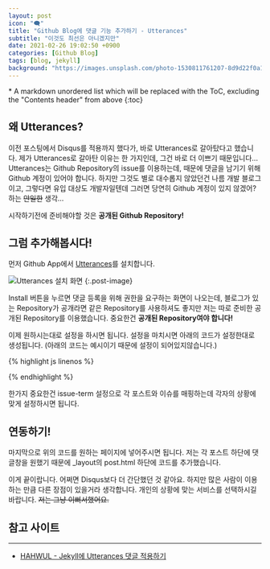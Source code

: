 ```yaml
---
layout: post
icon: "🗨"
title: "Github Blog에 댓글 기능 추가하기 - Utterances"
subtitle: "이것도 최선은 아니겠지만"
date: 2021-02-26 19:02:50 +0900
categories: [Github Blog]
tags: [blog, jekyll]
background: "https://images.unsplash.com/photo-1530811761207-8d9d22f0a141?ixid=MXwxMjA3fDB8MHxwaG90by1wYWdlfHx8fGVufDB8fHw%3D&ixlib=rb-1.2.1&auto=format&fit=crop&w=1350&q=80"
---
```


<div class="post-nav" markdown=1>
* A markdown unordered list which will be replaced with the ToC, excluding the "Contents header" from above
{:toc}
</div>

## 왜 Utterances?

이전 포스팅에서 Disqus를 적용까지 했다가, 바로 Utterances로 갈아탔다고 했습니다. 제가 Utterances로 갈아탄 이유는 한 가지인데, 그건 바로 더 이쁘기 때문입니다... Utterances는 Github Repository의 issue를 이용하는데, 때문에 댓글을 남기기 위해 Github 계정이 있어야 합니다. 하지만 그것도 별로 대수롭지 않았던건 나름 개발 블로그이고, 그렇다면 유입 대상도 개발자일텐데 그러면 당연히 Github 계정이 있지 않겠어? 하는 ~~안일한~~ 생각...

시작하기전에 준비해야할 것은 **공개된 Github Repository!**

## 그럼 추가해봅시다!

먼저 Github App에서 [Utterances](https://github.com/apps/utterances)를 설치합니다.

![Utterances 설치 화면]({{site.url}}/img/posts/2021-02-26-5/01.png "Utterances 설치 화면")
{:.post-image}

Install 버튼을 누르면 댓글 등록을 위해 권한을 요구하는 화면이 나오는데, 블로그가 있는 Repository가 공개라면 같은 Repository를 사용하셔도 좋지만 저는 따로 준비한 공개된 Repository를 이용했습니다. 중요한건 **공개된 Repository여야 합니다!**

이제 원하시는대로 설정을 하시면 됩니다. 설정을 마치시면 아래의 코드가 설정한대로 생성됩니다. (아래의 코드는 예시이기 때문에 설정이 되어있지않습니다.)

{% highlight js linenos %}
<script src="https://utteranc.es/client.js"
        repo="[ENTER REPO HERE]"
        issue-term="pathname"
        theme="github-light"
        crossorigin="anonymous"
        async>
</script>
{% endhighlight %}

한가지 중요한건 issue-term 설정으로 각 포스트와 이슈를 매핑하는데 각자의 상황에 맞게 설정하시면 됩니다.

## 연동하기!
마지막으로 위의 코드를 원하는 페이지에 넣어주시면 됩니다. 저는 각 포스트 하단에 댓글창을 원했기 때문에 _layout의 post.html 하단에 코드를 추가했습니다.

이게 끝이랍니다. 어쩌면 Disqus보다 더 간단했던 것 같아요. 하지만 많은 사람이 이용하는 만큼 다른 장점이 있을거라 생각합니다. 개인의 상황에 맞는 서비스를 선택하시길 바랍니다. ~~저는 그냥 이뻐서했어요.~~

## 참고 사이트
---
- [HAHWUL - Jekyll에 Utterances 댓글 적용하기](https://www.hahwul.com/2020/08/08/jekyll-utterances/)






